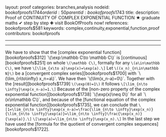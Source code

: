layout: proof
categories: branches,analysis
nodeid: bookofproofs$1744
orderid: 50
parentid: bookofproofs$1743
title: 
description:  Proof of CONTINUITY OF COMPLEX EXPONENTIAL FUNCTION &#9733; graduate maths &#10004; step by step &#10010; visit BookOfProofs now!
references: bookofproofs$581
keywords: complex,continuity,exponential,function,proof
contributors: bookofproofs

---


---

We have to show that the [complex exponential function][bookofproofs$312] `\(\exp:\mathbb C\to \mathbb C\)` is [continuous][bookofproofs$251] on whole `\(\mathbb C\)`, formally for any `\(a\in\mathbb C\)`, we have
`\[\lim_{x\to a}\exp(x)=\exp(a).\]`
Let `\((x_n)_{n\in\mathbb N}\)` be a [convergent complex series][bookofproofs$1700] with `\(\lim_{n\to\infty} x_n=a\)`. We have then `\(\lim(x_n-a)=0\)`. Together with the [result][bookofproofs$1739] `\(\exp(0)=1\)` it follows
`\[\lim_{n\to \infty}\exp(x_n-a)=1.\]`
Because of the [non-zero property of the complex exponential function][bookofproofs$1738] `\(\exp(x)\neq 0\)` for all `\(x\in\mathbb C\)`, and because of the [functional equation of the complex exponential function][bookofproofs$1735], we can conclude that
`\[1=\lim_{n\to \infty}\exp(x_n-a)=\frac{\lim_{n\to \infty}\exp(x_n)}{\lim_{n\to \infty}\exp(a)}=\lim_{n\to \infty}\frac{\exp(x_n)}{\exp(a)}.\]`
`\[\exp(a)=\lim_{n\to \infty}\exp(x_n).\]`
In the last step we have used the [formula for the quotient of convergent complex sequences][bookofproofs$1722].